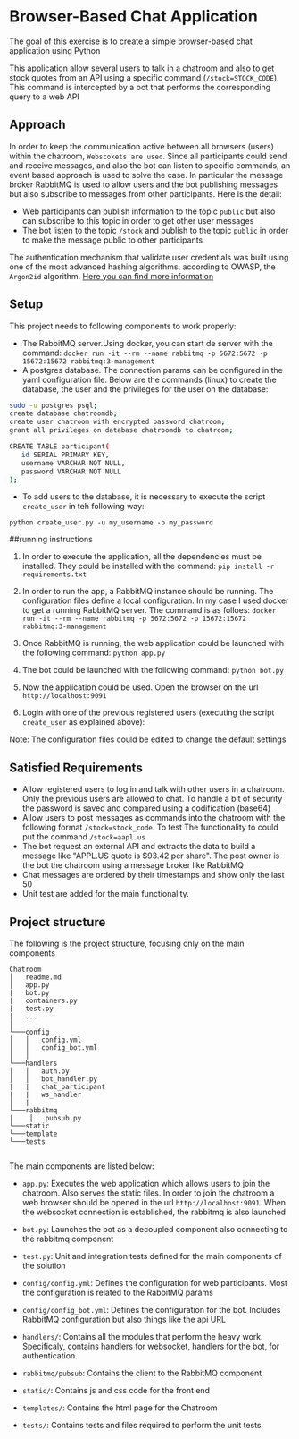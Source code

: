 # Browser-Based Chat Application
The goal of this exercise is to create a simple browser-based chat application using Python

This application allow several users to talk in a chatroom and also to get stock quotes
from an API using a specific command (`/stock=STOCK_CODE`). This command is intercepted by a bot that performs the corresponding query to a web API

## Approach
In order to keep the communication active between all browsers (users) within the chatroom, `Webscokets are used`.
Since all participants could send and receive messages, and also the bot can listen to specific commands, an event based approach is used to solve the case. In particular the message broker RabbitMQ is used to allow users and the bot publishing messages but also subscribe to messages from other participants. Here is the detail:
- Web participants can publish information to the topic `public` but also can subscribe to this topic in order to get other user messages
- The bot listen to the topic `/stock` and publish to the topic `public` in order to make the message public to other participants

The authentication mechanism that validate user credentials was built using one of the most advanced hashing algorithms, according to OWASP, the `Argon2id` algorithm. [Here you can find more information](https://cheatsheetseries.owasp.org/cheatsheets/Password_Storage_Cheat_Sheet.html)  
   
## Setup
This project needs to following components to work properly:
- The RabbitMQ server.Using docker, you can start de server with the command:
`docker run -it --rm --name rabbitmq -p 5672:5672 -p 15672:15672 rabbitmq:3-management`
- A postgres database. The connection params can be configured in the yaml configuration file. Below are the commands (linux) to create the database, the user and the privileges for the user on the database:
```bash
sudo -u postgres psql;
create database chatroomdb;
create user chatroom with encrypted password chatroom;
grant all privileges on database chatroomdb to chatroom;

CREATE TABLE participant(
   id SERIAL PRIMARY KEY,
   username VARCHAR NOT NULL,
   password VARCHAR NOT NULL
);
```  
- To add users to the database, it is necessary to execute the script `create_user` in teh following way:

`python create_user.py -u my_username -p my_password`    
 

##running instructions
1. In order to execute the application, all the dependencies must be installed. They could be installed with the command:
`pip install -r requirements.txt`

2. In order to run the app, a RabbitMQ instance should be running. The configuration files define a local configuration. In my case I used docker to get a running RabbitMQ server. The command is as folloes:
`docker run -it --rm --name rabbitmq -p 5672:5672 -p 15672:15672 rabbitmq:3-management` 

3. Once RabbitMQ is running, the web application could be launched with the following command:
`python app.py`

4. The bot could be launched with the following command:
`python bot.py`

5. Now the application could be used. Open the browser on the url `http://localhost:9091`

6. Login with one of the previous registered users (executing the script `create_user` as explained above):


 
Note: The configuration files could be edited to change the default settings 

## Satisfied Requirements
- Allow registered users to log in and talk with other users in a chatroom. Only the previous users are allowed to chat. To handle a bit of security the password is saved and compared using a codification (base64)
- Allow users to post messages as commands into the chatroom with the following format
`/stock=stock_code`. To test The functionality to could put the command `/stock=aapl.us` 
- The bot request an external API and extracts the data to build a message like "APPL.US quote is $93.42 per share". The post owner is the bot
the chatroom using a message broker like RabbitMQ
- Chat messages are ordered by their timestamps and show only the last 50
- Unit test are added for the main functionality.


## Project structure
The following is the project structure, focusing only on the main components

```
Chatroom
│   readme.md
│   app.py
|   bot.py
|   containers.py
|   test.py
|   ...    
│
└───config
│   │   config.yml
│   │   config_bot.yml
│   │
└───handlers
│   │   auth.py
│   │   bot_handler.py
|   |   chat_participant
|   |   ws_handler
│   |
└───rabbitmq
|    │   pubsub.py
└───static
└───template
└───tests
    
```

The main components are listed below:
- `app.py`: Executes the web application which allows users to join the chatroom. Also serves the static files. In order to join the chatroom a web browser should be opened in the url `http://localhost:9091`. When the websocket connection is established, the rabbitmq is also launched 
- `bot.py`: Launches the bot as a decoupled component also connecting to the rabbitmq component
- `test.py`: Unit and integration tests defined for the main components of the solution 

- `config/config.yml`: Defines the configuration for web participants. Most the configuration is related to the RabbitMQ params
- `config/config_bot.yml`: Defines the configuration for the bot. Includes RabbitMQ configuration but also things like the api URL

- `handlers/`: Contains all the modules that perform the heavy work. Specificaly, contains handlers for websocket, handlers for the bot, for authentication.
- `rabbitmq/pubsub`: Contains the client to the RabbitMQ component
- `static/`: Contains js and css code for the front end
- `templates/`: Contains the html page for the Chatroom
- `tests/`: Contains tests and files required to perform the unit tests 